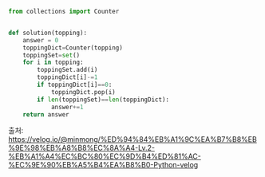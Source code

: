 ```python
from collections import Counter


def solution(topping):
    answer = 0
    toppingDict=Counter(topping)
    toppingSet=set()
    for i in topping:
        toppingSet.add(i)
        toppingDict[i]-=1
        if toppingDict[i]==0:
            toppingDict.pop(i)
        if len(toppingSet)==len(toppingDict):
            answer+=1
    return answer
  ```
  출처: https://velog.io/@minmong/%ED%94%84%EB%A1%9C%EA%B7%B8%EB%9E%98%EB%A8%B8%EC%8A%A4-Lv.2-%EB%A1%A4%EC%BC%80%EC%9D%B4%ED%81%AC-%EC%9E%90%EB%A5%B4%EA%B8%B0-Python-velog
